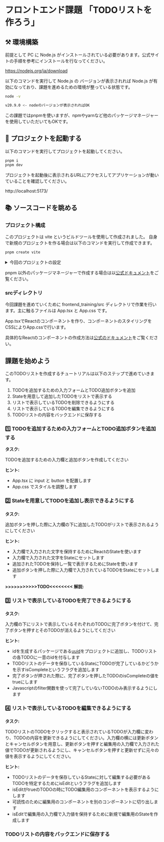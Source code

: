 # フロントエンド課題 「TODOリストを作ろう」

## ⚒️ 環境構築
前提として PC に Node.js がインストールされている必要があります。公式サイトの手順を参考にインストールを行なってください。

https://nodejs.org/ja/download

以下のコマンドを実行して Node.js の バージョンが表示されれば Node.js が有効になっており、課題を進めるための環境が整っている状態です。

```bash
node -v

v20.9.0 <- nodeのバージョンが表示されればOK
```

この課題ではpnpmを使いますが、npmやyarnなど他のパッケージマネージャーを使用していただいてもOKです。

## 🚀 プロジェクトを起動する
以下のコマンドを実行してプロジェクトを起動してください。

```bash
pnpm i
pnpm dev
```

プロジェクトを起動後に表示されるURLにアクセスしてアプリケーションが動いていることを確認してください。

http://localhost:5173/


## 📚 ソースコードを眺める
### プロジェクト構成
このプロジェクトは vite というビルドツールを使用して作成されました。
自身で新規のプロジェクトを作る場合は以下のコマンドを実行して作成できます。

```bash
pnpm create vite
```

<details>

<summary>今回のプロジェクトの設定</summary>

```bash
? Project name: <- 任意のプロジェクト名を入力

? Select a framework: › - Use arrow-keys. Return to submit.

    Vanilla
    Vue
❯   React  <- 矢印キーで移動してReactを選択してEnter
    Preact
    Lit
    Svelte
    Solid
    Qwik
    Angular
    Others

? Select a variant: › - Use arrow-keys. Return to submit.
    TypeScript
❯   TypeScript + SWC  <- 矢印キーで移動して TypeScript + SWC を選択してEnter
    JavaScript
    JavaScript + SWC
    React Router v7 ↗
```

</details>

pnpm 以外のパッケージマネージャーで作成する場合は以[公式ドキュメント](https://ja.vite.dev/guide/#%E6%9C%80%E5%88%9D%E3%81%AE-vite-%E3%83%95%E3%82%9A%E3%83%AD%E3%82%B7%E3%82%99%E3%82%A7%E3%82%AF%E3%83%88%E3%82%92%E7%94%9F%E6%88%90%E3%81%99%E3%82%8B)をご覧ください。

### srcディレクトリ
今回課題を進めていくために frontend_training/src ディレクトリで作業を行います。主に触るファイルは App.tsx と App.css です。

App.tsxでReactのコンポーネントを作り、コンポーネントのスタイリングをCSSによりApp.cssで行います。

具体的なReactのコンポーネントの作成方法は[公式のドキュメント](https://ja.react.dev/learn#components)をご覧ください。

## 課題を始めよう 

このTODOリストを作成するチュートリアルは以下のステップで進めていきます。

1. TODOを追加するための入力フォームとTODO追加ボタンを追加
2. Stateを用意して追加したTODOをリストで表示する
3. リストで表示しているTODOを削除できるようにする
4. リストで表示しているTODOを編集できるようにする
5. TODOリストの内容をバックエンドに保存する

### 1️⃣ TODOを追加するための入力フォームとTODO追加ボタンを追加する

**タスク:**

TODOを追加するための入力欄と追加ボタンを作成してください

**ヒント:**

- App.tsx に input と button を配置します
- App.css でスタイルを調整します

### 2️⃣ Stateを用意してTODOを追加し表示できるようにする

**タスク:**

追加ボタンを押した際に入力欄の下に追加したTODOがリストで表示されるようにしてください

**ヒント:**

- 入力欄で入力された文字を保持するためにReactのStateを使います
- 入力欄で入力された文字をStateにセットします
- 追加されたTODOを保持し一覧で表示するためにStateを使います
- 追加ボタンを押した際に入力欄で入力されているTODOをStateにセットします

**>>>>>>>>>>>TODO<<<<<<<< 解説:**

### 3️⃣ リストで表示しているTODOを完了できるようにする

**タスク:**

入力欄の下にリストで表示しているそれぞれのTODOに完了ボタンを付けて、完了ボタンを押すとそのTODOが消えるようにしてください

**ヒント:**

- idを生成するパッケージである[uuid](https://github.com/uuidjs/uuid)をプロジェクトに追加し、TODOリストの各TODOに一意のidを付与します
- TODOリストのデータを保存しているStateにTODOが完了しているかどうかを示すisCompleteというフラグを追加します
- 完了ボタンが押された際に、完了ボタンを押したTODOのisCompleteの値をtrueにします
- Javascriptのfilter関数を使って完了していないTODOのみ表示するようにします

### 4️⃣ リストで表示しているTODOを編集できるようにする

**タスク:**

TODOリストのTODOをクリックすると表示されているTODOが入力欄に変わり、TODOの内容を更新できるようにしてください。入力欄の横には更新ボタンとキャンセルボタンを用意し、更新ボタンを押すと編集用の入力欄で入力された値でTODOが更新されるようにし、キャンセルボタンを押すと更新せずに元々の値を表示するようにしてください。

**ヒント:**

- TODOリストのデータを保存しているStateに対して編集する必要があるTODOを特定するためにisEditというフラグを追加します
- isEditがtrueのTODOの時にTODO編集用のコンポーネントを表示するようにします
- 可読性のために編集用のコンポーネントを別のコンポーネントに切り出します
- isEditで編集用の入力欄で入力値を保持するために新規で編集用のStateを作成します


### TODOリストの内容をバックエンドに保存する


